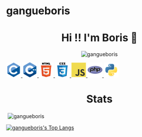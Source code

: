 
# gangueboris
<h1 align="center">Hi !! I'm Boris 👋</h1>
<p align="center"><img src="https://komarev.com/ghpvc/?username=gangueboris&label=Profile%20views&color=0e75b6&style=flat" alt="gangueboris"/></p>

<a href="https://www.cprogramming.com/" target="_blank" rel="noreferrer"> <img src="https://raw.githubusercontent.com/devicons/devicon/master/icons/c/c-original.svg" alt="c" width="40" height="40"/> </a>
<a href="https://www.cprogramming.com/" target="_blank" rel="noreferrer">
  <img src="https://raw.githubusercontent.com/devicons/devicon/master/icons/cplusplus/cplusplus-original.svg" alt="C++" width="40" height="40"/>
</a>
<a href="https://www.w3.org/html/" target="_blank" rel="noreferrer"> <img src="https://raw.githubusercontent.com/devicons/devicon/master/icons/html5/html5-original-wordmark.svg" alt="html5" width="40" height="40"/> </a>
<a href="https://www.w3schools.com/css/" target="_blank" rel="noreferrer"> <img src="https://raw.githubusercontent.com/devicons/devicon/master/icons/css3/css3-original-wordmark.svg" alt="css3" width="40" height="40"/> </a>
<a href="https://developer.mozilla.org/en-US/docs/Web/JavaScript" target="_blank" rel="noreferrer"> <img src="https://raw.githubusercontent.com/devicons/devicon/master/icons/javascript/javascript-original.svg" alt="javascript" width="40" height="40"/> </a>
<a href="https://www.php.net/" target="_blank" rel="noreferrer">
  <img src="https://raw.githubusercontent.com/devicons/devicon/master/icons/php/php-original.svg" alt="PHP" width="40" height="40"/>
</a>
<a href="https://www.python.org" target="_blank" rel="noreferrer"> <img src="https://raw.githubusercontent.com/devicons/devicon/master/icons/python/python-original.svg" alt="python" width="40" height="40"/> </a>

<h1 align="center">Stats</h1>
<p>&nbsp;<img align="center" src="https://github-readme-stats.vercel.app/api?username=gangueboris&show_icons=true&locale=en" alt="gangueboris" /></p>

[![gangueboris's Top Langs](https://github-readme-stats.vercel.app/api/top-langs/?username=gangueboris&show_icons=true&theme=transparent)](https://github.com/anuraghazra/github-readme-stats)


